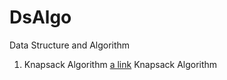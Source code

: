 # DsAlgo
Data Structure and Algorithm

1. <a hreaf="src/dynamicprogramming/KnapsackDp.java"> Knapsack Algorithm </a>
[a link](src/dynamicprogramming/KnapsackDp.java) Knapsack Algorithm
